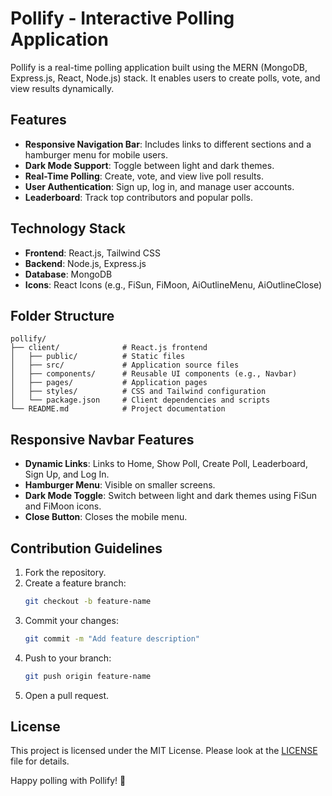 # Pollify - Interactive Polling Application

Pollify is a real-time polling application built using the MERN (MongoDB, Express.js, React, Node.js) stack. It enables users to create polls, vote, and view results dynamically.

## Features

- **Responsive Navigation Bar**: Includes links to different sections and a hamburger menu for mobile users.
- **Dark Mode Support**: Toggle between light and dark themes.
- **Real-Time Polling**: Create, vote, and view live poll results.
- **User Authentication**: Sign up, log in, and manage user accounts.
- **Leaderboard**: Track top contributors and popular polls.

## Technology Stack

- **Frontend**: React.js, Tailwind CSS
- **Backend**: Node.js, Express.js
- **Database**: MongoDB
- **Icons**: React Icons (e.g., FiSun, FiMoon, AiOutlineMenu, AiOutlineClose)

## Folder Structure 

```
pollify/
├── client/              # React.js frontend
│   ├── public/          # Static files
│   ├── src/             # Application source files
│   ├── components/      # Reusable UI components (e.g., Navbar)
│   ├── pages/           # Application pages
│   ├── styles/          # CSS and Tailwind configuration
│   └── package.json     # Client dependencies and scripts
└── README.md            # Project documentation
```

## Responsive Navbar Features

- **Dynamic Links**: Links to Home, Show Poll, Create Poll, Leaderboard, Sign Up, and Log In.
- **Hamburger Menu**: Visible on smaller screens.
- **Dark Mode Toggle**: Switch between light and dark themes using FiSun and FiMoon icons.
- **Close Button**: Closes the mobile menu.

## Contribution Guidelines

1. Fork the repository.
2. Create a feature branch:
   ```bash
   git checkout -b feature-name
   ```
3. Commit your changes:
   ```bash
   git commit -m "Add feature description"
   ```
4. Push to your branch:
   ```bash
   git push origin feature-name
   ```
5. Open a pull request.

## License

This project is licensed under the MIT License. Please look at the [LICENSE](LICENSE) file for details.

Happy polling with Pollify! 🚀
